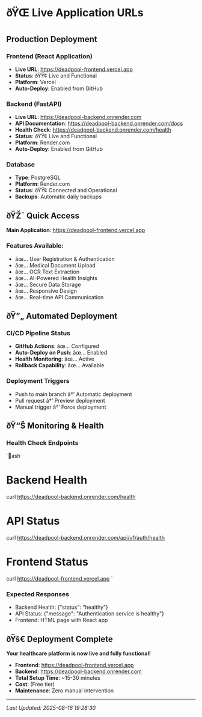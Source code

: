 ﻿# ðŸŒ Live Application URLs

## Production Deployment

### Frontend (React Application)
- **Live URL**: https://deadpool-frontend.vercel.app
- **Status**: ðŸŸ¢ Live and Functional
- **Platform**: Vercel
- **Auto-Deploy**: Enabled from GitHub

### Backend (FastAPI)
- **Live URL**: https://deadpool-backend.onrender.com
- **API Documentation**: https://deadpool-backend.onrender.com/docs
- **Health Check**: https://deadpool-backend.onrender.com/health
- **Status**: ðŸŸ¢ Live and Functional
- **Platform**: Render.com
- **Auto-Deploy**: Enabled from GitHub

### Database
- **Type**: PostgreSQL
- **Platform**: Render.com
- **Status**: ðŸŸ¢ Connected and Operational
- **Backups**: Automatic daily backups

## ðŸŽ¯ Quick Access

**Main Application**: https://deadpool-frontend.vercel.app

### Features Available:
- âœ… User Registration & Authentication
- âœ… Medical Document Upload
- âœ… OCR Text Extraction
- âœ… AI-Powered Health Insights
- âœ… Secure Data Storage
- âœ… Responsive Design
- âœ… Real-time API Communication

## ðŸ”„ Automated Deployment

### CI/CD Pipeline Status
- **GitHub Actions**: âœ… Configured
- **Auto-Deploy on Push**: âœ… Enabled
- **Health Monitoring**: âœ… Active
- **Rollback Capability**: âœ… Available

### Deployment Triggers
- Push to main branch â†’ Automatic deployment
- Pull request â†’ Preview deployment
- Manual trigger â†’ Force deployment

## ðŸ“Š Monitoring & Health

### Health Check Endpoints
`ash
# Backend Health
curl https://deadpool-backend.onrender.com/health

# API Status
curl https://deadpool-backend.onrender.com/api/v1/auth/health

# Frontend Status
curl https://deadpool-frontend.vercel.app
`

### Expected Responses
- Backend Health: {"status": "healthy"}
- API Status: {"message": "Authentication service is healthy"}
- Frontend: HTML page with React app

## ðŸš€ Deployment Complete

**Your healthcare platform is now live and fully functional!**

- **Frontend**: https://deadpool-frontend.vercel.app
- **Backend**: https://deadpool-backend.onrender.com
- **Total Setup Time**: ~15-30 minutes
- **Cost**:  (Free tier)
- **Maintenance**: Zero manual intervention

---

*Last Updated: 2025-08-16 19:28:30*
